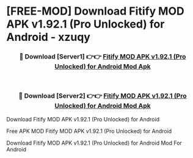 # [FREE-MOD] Download Fitify MOD APK v1.92.1 (Pro Unlocked) for Android - xzuqy


<div align="center">
<h3>🔴 Download [Server1] 👉👉 <a href="https://apk-comot.site?title=Fitify_MOD_APK_v1.92.1_(Pro_Unlocked)_for_Android">Fitify MOD APK v1.92.1 (Pro Unlocked) for Android Mod Apk</a></h3><br>

<h3>🔴 Download [Server2] 👉👉 <a href="https://apk-comot.site?title=Fitify_MOD_APK_v1.92.1_(Pro_Unlocked)_for_Android">Fitify MOD APK v1.92.1 (Pro Unlocked) for Android Mod Apk</a></h3>
</div>



Download Fitify MOD APK v1.92.1 (Pro Unlocked) for Android 

Free APK MOD Fitify MOD APK v1.92.1 (Pro Unlocked) for Android 

Download Fitify MOD APK v1.92.1 (Pro Unlocked) for Android Mod For Android
